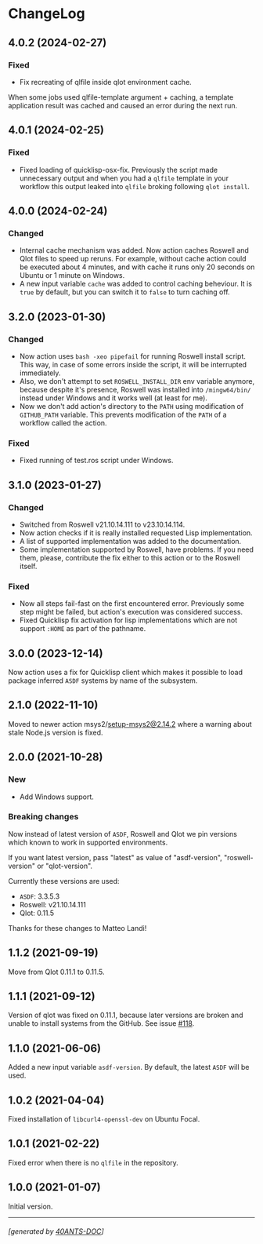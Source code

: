 <a id="x-28PROJECT-DOCS-2FCHANGELOG-3A-40CHANGELOG-2040ANTS-DOC-2FLOCATIVES-3ASECTION-29"></a>

# ChangeLog

<a id="x-28PROJECT-DOCS-2FCHANGELOG-3A-3A-7C4-2E0-2E2-7C-2040ANTS-DOC-2FLOCATIVES-3ASECTION-29"></a>

## 4.0.2 (2024-02-27)

<a id="fixed"></a>

### Fixed

* Fix recreating of qlfile inside qlot environment cache.

When some jobs used qlfile-template argument + caching, a template application
  result was cached and caused an error during the next run.

<a id="x-28PROJECT-DOCS-2FCHANGELOG-3A-3A-7C4-2E0-2E1-7C-2040ANTS-DOC-2FLOCATIVES-3ASECTION-29"></a>

## 4.0.1 (2024-02-25)

<a id="fixed"></a>

### Fixed

* Fixed loading of quicklisp-osx-fix. Previously the script made unnecessary output and when you had a `qlfile` template in your workflow this output leaked into `qlfile` broking following `qlot install`.

<a id="x-28PROJECT-DOCS-2FCHANGELOG-3A-3A-7C4-2E0-2E0-7C-2040ANTS-DOC-2FLOCATIVES-3ASECTION-29"></a>

## 4.0.0 (2024-02-24)

<a id="changed"></a>

### Changed

* Internal cache mechanism was added. Now action caches Roswell and Qlot files to speed up reruns. For example, without cache action could be executed about 4 minutes, and with cache it runs only 20 seconds on Ubuntu or 1 minute on Windows.
* A new input variable `cache` was added to control caching beheviour. It is `true` by default, but you can switch it to `false` to turn caching off.

<a id="x-28PROJECT-DOCS-2FCHANGELOG-3A-3A-7C3-2E2-2E0-7C-2040ANTS-DOC-2FLOCATIVES-3ASECTION-29"></a>

## 3.2.0 (2023-01-30)

<a id="changed"></a>

### Changed

* Now action uses `bash -xeo pipefail` for running Roswell install script. This way, in case of some errors inside the script, it will be interrupted immediately.
* Also, we don't attempt to set `ROSWELL_INSTALL_DIR` env variable anymore, because despite it's presence, Roswell was installed into `/mingw64/bin/` instead under Windows and it works well (at least for me).
* Now we don't add action's directory to the `PATH` using modification of `GITHUB_PATH` variable. This prevents modification of the `PATH` of a workflow called the action.

<a id="fixed"></a>

### Fixed

* Fixed running of test.ros script under Windows.

<a id="x-28PROJECT-DOCS-2FCHANGELOG-3A-3A-7C3-2E1-2E0-7C-2040ANTS-DOC-2FLOCATIVES-3ASECTION-29"></a>

## 3.1.0 (2023-01-27)

<a id="changed"></a>

### Changed

* Switched from Roswell v21.10.14.111 to v23.10.14.114.
* Now action checks if it is really installed requested Lisp implementation.
* A list of supported implementation was added to the documentation.
* Some implementation supported by Roswell, have problems. If you need them, please, contribute the fix either to this action or to the Roswell itself.

<a id="fixed"></a>

### Fixed

* Now all steps fail-fast on the first encountered error. Previously some step might be failed, but action's execution was considered success.
* Fixed Quicklisp fix activation for lisp implementations which are not support `:HOME` as part of the pathname.

<a id="x-28PROJECT-DOCS-2FCHANGELOG-3A-3A-7C3-2E0-2E0-7C-2040ANTS-DOC-2FLOCATIVES-3ASECTION-29"></a>

## 3.0.0 (2023-12-14)

Now action uses a fix for Quicklisp client which makes it possible to load package inferred `ASDF` systems by name of the subsystem.

<a id="x-28PROJECT-DOCS-2FCHANGELOG-3A-3A-7C2-2E1-2E0-7C-2040ANTS-DOC-2FLOCATIVES-3ASECTION-29"></a>

## 2.1.0 (2022-11-10)

Moved to newer action msys2/setup-msys2@2.14.2 where a warning about stale Node.js version is fixed.

<a id="x-28PROJECT-DOCS-2FCHANGELOG-3A-3A-7C2-2E0-2E0-7C-2040ANTS-DOC-2FLOCATIVES-3ASECTION-29"></a>

## 2.0.0 (2021-10-28)

<a id="new"></a>

### New

* Add Windows support.

<a id="breaking-changes"></a>

### Breaking changes

Now instead of latest version of `ASDF`, Roswell and Qlot
we pin versions which known to work in supported environments.

If you want latest version, pass "latest" as value of
"asdf-version", "roswell-version" or "qlot-version".

Currently these versions are used:

* `ASDF`: 3.3.5.3
* Roswell: v21.10.14.111
* Qlot: 0.11.5

Thanks for these changes to Matteo Landi!

<a id="x-28PROJECT-DOCS-2FCHANGELOG-3A-3A-7C1-2E1-2E2-7C-2040ANTS-DOC-2FLOCATIVES-3ASECTION-29"></a>

## 1.1.2 (2021-09-19)

Move from Qlot 0.11.1 to 0.11.5.

<a id="x-28PROJECT-DOCS-2FCHANGELOG-3A-3A-7C1-2E1-2E1-7C-2040ANTS-DOC-2FLOCATIVES-3ASECTION-29"></a>

## 1.1.1 (2021-09-12)

Version of qlot was fixed on 0.11.1, because later versions are broken and unable to install
systems from the GitHub. See issue [#118][2ffd].

<a id="x-28PROJECT-DOCS-2FCHANGELOG-3A-3A-7C1-2E1-2E0-7C-2040ANTS-DOC-2FLOCATIVES-3ASECTION-29"></a>

## 1.1.0 (2021-06-06)

Added a new input variable `asdf-version`. By default, the latest
`ASDF` will be used.

<a id="x-28PROJECT-DOCS-2FCHANGELOG-3A-3A-7C1-2E0-2E2-7C-2040ANTS-DOC-2FLOCATIVES-3ASECTION-29"></a>

## 1.0.2 (2021-04-04)

Fixed installation of `libcurl4-openssl-dev` on Ubuntu Focal.

<a id="x-28PROJECT-DOCS-2FCHANGELOG-3A-3A-7C1-2E0-2E1-7C-2040ANTS-DOC-2FLOCATIVES-3ASECTION-29"></a>

## 1.0.1 (2021-02-22)

Fixed error when there is no `qlfile` in the repository.

<a id="x-28PROJECT-DOCS-2FCHANGELOG-3A-3A-7C1-2E0-2E0-7C-2040ANTS-DOC-2FLOCATIVES-3ASECTION-29"></a>

## 1.0.0 (2021-01-07)

Initial version.


[2ffd]: https://github.com/fukamachi/qlot/issues/118

* * *
###### [generated by [40ANTS-DOC](https://40ants.com/doc/)]
